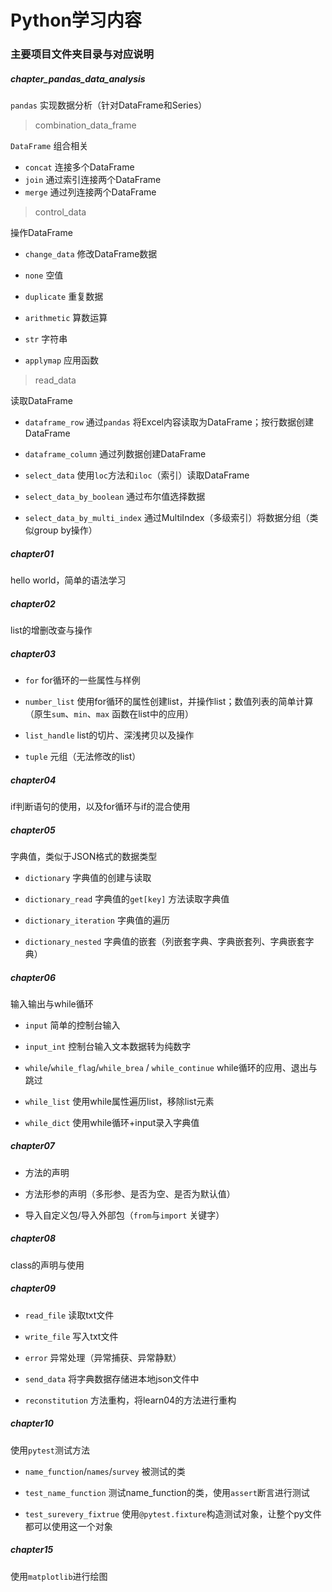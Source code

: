# Python学习内容

### 主要项目文件夹目录与对应说明

##### chapter_pandas_data_analysis

`pandas` 实现数据分析（针对DataFrame和Series）

> combination_data_frame

`DataFrame` 组合相关

- `concat` 连接多个DataFrame
- `join` 通过索引连接两个DataFrame
- `merge` 通过列连接两个DataFrame

> control_data

操作DataFrame

- `change_data` 修改DataFrame数据

- `none` 空值

- `duplicate` 重复数据

- `arithmetic` 算数运算

- `str` 字符串

- `applymap` 应用函数

> read_data

读取DataFrame

- `dataframe_row` 通过`pandas` 将Excel内容读取为DataFrame；按行数据创建DataFrame

- `dataframe_column` 通过列数据创建DataFrame

- `select_data` 使用`loc`方法和`iloc`（索引）读取DataFrame

- `select_data_by_boolean` 通过布尔值选择数据

- `select_data_by_multi_index` 通过MultiIndex（多级索引）将数据分组（类似group by操作）



##### chapter01

hello world，简单的语法学习

##### chapter02

list的增删改查与操作

##### chapter03

- `for` for循环的一些属性与样例

- `number_list` 使用for循环的属性创建list，并操作list；数值列表的简单计算（原生`sum`、`min`、`max` 函数在list中的应用）

- `list_handle` list的切片、深浅拷贝以及操作

- `tuple` 元组（无法修改的list）

##### chapter04

if判断语句的使用，以及for循环与if的混合使用

##### chapter05

字典值，类似于JSON格式的数据类型

- `dictionary` 字典值的创建与读取

- `dictionary_read` 字典值的`get[key]` 方法读取字典值

- `dictionary_iteration` 字典值的遍历

- `dictionary_nested` 字典值的嵌套（列嵌套字典、字典嵌套列、字典嵌套字典）

##### chapter06

输入输出与while循环

- `input` 简单的控制台输入

- `input_int` 控制台输入文本数据转为纯数字

- `while`/`while_flag`/`while_brea` / `while_continue` while循环的应用、退出与跳过

- `while_list` 使用while属性遍历list，移除list元素

- `while_dict` 使用while循环+input录入字典值

##### chapter07

- 方法的声明

- 方法形参的声明（多形参、是否为空、是否为默认值）

- 导入自定义包/导入外部包（`from`与`import` 关键字）

##### chapter08

class的声明与使用

##### chapter09

- `read_file` 读取txt文件

- `write_file` 写入txt文件

- `error` 异常处理（异常捕获、异常静默）

- `send_data` 将字典数据存储进本地json文件中

- `reconstitution` 方法重构，将learn04的方法进行重构

##### chapter10

使用`pytest`测试方法

- `name_function`/`names`/`survey` 被测试的类

- `test_name_function` 测试name_function的类，使用`assert`断言进行测试

- `test_surevery_fixtrue` 使用`@pytest.fixture`构造测试对象，让整个py文件都可以使用这一个对象

##### chapter15

使用`matplotlib`进行绘图
